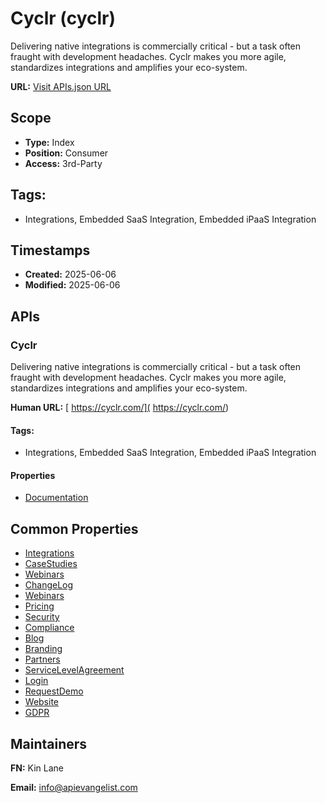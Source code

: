 # Cyclr (cyclr)
Delivering native integrations is commercially critical - but a task often fraught with development headaches. Cyclr makes you more agile, standardizes integrations and amplifies your eco-system. 

**URL:** [Visit APIs.json URL](https://raw.githubusercontent.com/api-evangelist/cyclr/refs/heads/main/apis.yml)

## Scope

- **Type:** Index 
- **Position:** Consumer 
- **Access:** 3rd-Party 

## Tags:

 - Integrations, Embedded SaaS Integration, Embedded iPaaS Integration

## Timestamps

- **Created:** 2025-06-06 
- **Modified:** 2025-06-06 

## APIs

### Cyclr
Delivering native integrations is commercially critical - but a task often fraught with development headaches. Cyclr makes you more agile, standardizes integrations and amplifies your eco-system. 

**Human URL:** [ https://cyclr.com/]( https://cyclr.com/)


#### Tags:

 - Integrations, Embedded SaaS Integration, Embedded iPaaS Integration

#### Properties

- [Documentation]( https://cyclr.com/)

## Common Properties

- [Integrations](https://cyclr.com/connectors)
- [CaseStudies](https://cyclr.com/case-studies)
- [Webinars](https://cyclr.com/resources/webinars)
- [ChangeLog](https://community.cyclr.com/user-documentation/release-notes/introduction-to-release-notes?_gl=1*18ib5ml*_gcl_au*MTQxMjIwMzQ4NC4xNzQ5MjU1MDQ0*_ga*NDMxMTYxMzM1LjE3NDkyNTUwMzE.*_ga_37FQG5JK58*czE3NDkyNTUwMzEkbzEkZzEkdDE3NDkyNTUyNTUkajYwJGwwJGg2Nzc4NDgyNDY.)
- [Webinars](https://cyclr.com/resources/webinars)
- [Pricing](https://cyclr.com/product/pricing)
- [Security](https://cyclr.com/security-and-compliance)
- [Compliance](https://cyclr.com/security-and-compliance)
- [Blog](https://cyclr.com/blog)
- [Branding](https://cyclr.com/brand)
- [Partners](https://cyclr.com/become-a-partner)
- [ServiceLevelAgreement](https://cyclr.com/sla)
- [Login](https://my.cyclr.com/account/login?_gl=1*1xrjuc1*_gcl_au*MTQxMjIwMzQ4NC4xNzQ5MjU1MDQ0*_ga*NDMxMTYxMzM1LjE3NDkyNTUwMzE.*_ga_37FQG5JK58*czE3NDkyNTUwMzEkbzEkZzEkdDE3NDkyNTU2MDckajIzJGwwJGg2Nzc4NDgyNDY.)
- [RequestDemo](https://cyclr.com/get-started)
- [Website](https://cyclr.com/)
- [GDPR](https://cyclr.com/legal/gdpr-compliance)

## Maintainers

**FN:** Kin Lane

**Email:** info@apievangelist.com

